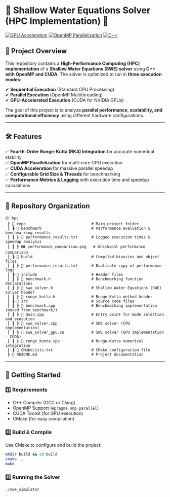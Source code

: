 # 🌊 Shallow Water Equations Solver (HPC Implementation) 🚀  

[![GPU Acceleration](https://img.shields.io/badge/GPU-Accelerated-blue)](https://developer.nvidia.com/cuda-zone)
[![OpenMP Parallelization](https://img.shields.io/badge/OpenMP-Supported-orange)](https://www.openmp.org/)
[![C++](https://img.shields.io/badge/Language-C++-blue)](https://isocpp.org/)

## 📌 Project Overview  
This repository contains a **High-Performance Computing (HPC) implementation** of a **Shallow Water Equations (SWE) solver** using **C++ with OpenMP and CUDA**. The solver is optimized to run in **three execution modes**:  

✔ **Sequential Execution** (Standard CPU Processing)  
✔ **Parallel Execution** (OpenMP Multithreading)  
✔ **GPU-Accelerated Execution** (CUDA for NVIDIA GPUs)  

The goal of this project is to analyze **parallel performance, scalability, and computational efficiency** using different hardware configurations.

---

## 🛠️ Features  
✅ **Fourth-Order Runge-Kutta (RK4) Integration** for accurate numerical stability  
✅ **OpenMP Parallelization** for multi-core CPU execution  
✅ **CUDA Acceleration** for massive parallel speedup  
✅ **Configurable Grid Size & Threads** for benchmarking  
✅ **Performance Metrics & Logging** with execution time and speedup calculations  

---

## 📁 Repository Organization  

```plaintext
📦 hpc  
 ┣ 📂 repo                             # Main project folder  
 ┃ ┣ 📂 benchmark                      # Performance evaluation & benchmarking results  
 ┃ ┃ ┣ 📜 performance_results.txt      # Logged execution times & speedup analysis  
 ┃ ┃ ┣ 🖼️ performance_comparison.png   # Graphical performance comparison  
 ┃ ┣ 📂 build                          # Compiled binaries and object files  
 ┃ ┃ ┣ 📜 performance_results.txt      # Duplicate copy of performance logs  
 ┃ ┣ 📂 include                        # Header files  
 ┃ ┃ ┣ 📜 benchmark.h                  # Benchmarking function declarations  
 ┃ ┃ ┣ 📜 swe_solver.h                 # Shallow Water Equations (SWE) solver header  
 ┃ ┃ ┣ 📜 runge_kutta.h                # Runge-Kutta method header  
 ┃ ┣ 📂 src                            # Source code files  
 ┃ ┃ ┣ 📜 benchmark.cpp                # Benchmarking implementation (moved from benchmark/)  
 ┃ ┃ ┣ 📜 main.cpp                     # Entry point for mode selection and execution  
 ┃ ┃ ┣ 📜 swe_solver.cpp               # SWE solver (CPU implementation)  
 ┃ ┃ ┣ 📜 swe_solver_gpu.cu            # SWE solver (GPU implementation - CUDA)  
 ┃ ┃ ┣ 📜 runge_kunta.cpp              # Runge-Kutta numerical integration  
 ┃ ┣ 📜 CMakeLists.txt                 # CMake configuration file  
 ┣ 📜 README.md                        # Project documentation  
````

---

## 🚀 Getting Started  

### **1️⃣ Requirements**  
- C++ Compiler (GCC or Clang)  
- OpenMP Support (`#pragma omp parallel`)  
- CUDA Toolkit (for GPU execution)  
- CMake (for easy compilation)  

### **2️⃣ Build & Compile**  
Use CMake to configure and build the project:  

```bash
mkdir build && cd build
cmake ..
make
```
### **2️⃣ Running the Solver** 
```bash
./swe_simulator
```









